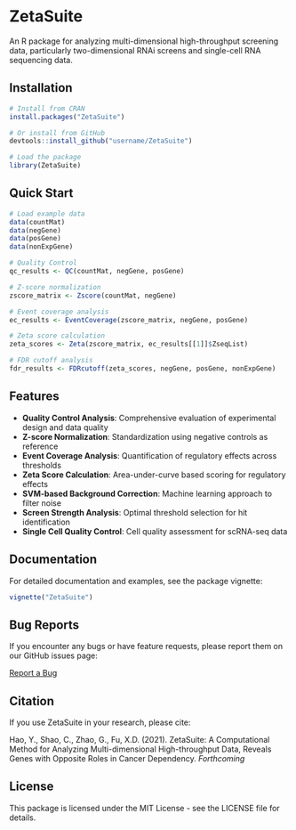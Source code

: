 # ZetaSuite

An R package for analyzing multi-dimensional high-throughput screening data, particularly two-dimensional RNAi screens and single-cell RNA sequencing data.

## Installation

```r
# Install from CRAN
install.packages("ZetaSuite")

# Or install from GitHub
devtools::install_github("username/ZetaSuite")

# Load the package
library(ZetaSuite)
```

## Quick Start

```r
# Load example data
data(countMat)
data(negGene)
data(posGene)
data(nonExpGene)

# Quality Control
qc_results <- QC(countMat, negGene, posGene)

# Z-score normalization
zscore_matrix <- Zscore(countMat, negGene)

# Event coverage analysis
ec_results <- EventCoverage(zscore_matrix, negGene, posGene)

# Zeta score calculation
zeta_scores <- Zeta(zscore_matrix, ec_results[[1]]$ZseqList)

# FDR cutoff analysis
fdr_results <- FDRcutoff(zeta_scores, negGene, posGene, nonExpGene)
```

## Features

- **Quality Control Analysis**: Comprehensive evaluation of experimental design and data quality
- **Z-score Normalization**: Standardization using negative controls as reference
- **Event Coverage Analysis**: Quantification of regulatory effects across thresholds
- **Zeta Score Calculation**: Area-under-curve based scoring for regulatory effects
- **SVM-based Background Correction**: Machine learning approach to filter noise
- **Screen Strength Analysis**: Optimal threshold selection for hit identification
- **Single Cell Quality Control**: Cell quality assessment for scRNA-seq data

## Documentation

For detailed documentation and examples, see the package vignette:

```r
vignette("ZetaSuite")
```

## Bug Reports

If you encounter any bugs or have feature requests, please report them on our GitHub issues page:

[Report a Bug](https://github.com/JunhuiLi1017/ZetaSuite/issues)

## Citation

If you use ZetaSuite in your research, please cite:

Hao, Y., Shao, C., Zhao, G., Fu, X.D. (2021). ZetaSuite: A Computational Method for Analyzing Multi-dimensional High-throughput Data, Reveals Genes with Opposite Roles in Cancer Dependency. *Forthcoming*

## License

This package is licensed under the MIT License - see the LICENSE file for details.

